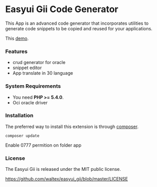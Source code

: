 # Easyui Gii Code Generator

This App is an advanced code generator that incorporates utilities to generate code snippets to be copied and reused for your applications.

This [demo](http://gii.freecluster.eu/easyui_gii/).

### Features

* crud generator for oracle
*  snippet editor
* App translate in 30 language

### System Requirements

* You need **PHP >= 5.4.0**. 
* Oci oracle driver


### Installation

The preferred way to install this extension is through [composer](http://getcomposer.org/download/).


    composer update

Enable 0777 permition on folder app

### License


The Easyui Gii is released under the MIT public license.

<https://github.com/waltex/easyui_gii/blob/master/LICENSE>

